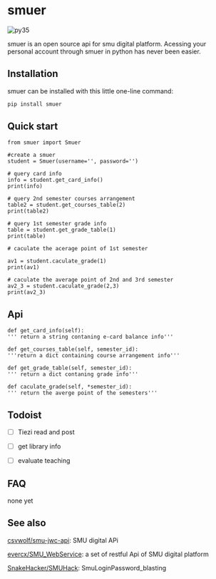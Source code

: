 
# smuer

![py35][py35]

smuer is an open source api for smu digital platform. Acessing your personal account through smuer in python has never been easier.




## Installation

smuer can be installed with this little one-line command:

```python
pip install smuer
```

## Quick start
    
    from smuer import Smuer
    
    #create a smuer
    student = Smuer(username='', password='')
    
    # query card info
    info = student.get_card_info()
    print(info)
    
    # query 2nd semester courses arrangement
    table2 = student.get_courses_table(2)
    print(table2)
    
    # query 1st semester grade info
    table = student.get_grade_table(1)
    print(table)
    
    # caculate the acerage point of 1st semester
    
    av1 = student.caculate_grade(1)
    print(av1)
    
    # caculate the average point of 2nd and 3rd semester
    av2_3 = student.caculate_grade(2,3)
    print(av2_3)

## Api

    def get_card_info(self):
    ''' return a string contaning e-card balance info'''
    
    def get_courses_table(self, semester_id):
    '''return a dict containing course arrangement info'''
    
    def get_grade_table(self, semester_id):
    ''' return a dict contaning grade info'''
    
    def caculate_grade(self, *semester_id):
    ''' return the averge point of the semesters'''

## Todoist

- [ ]  Tiezi read and post  
- [ ] get library info
- [ ] evaluate teaching



## FAQ

 none yet



## See also

[csvwolf/smu-jwc-api][smu-jwc-api]: SMU digital APi  

[evercx/SMU_WebService][SMU_WebService]: a set of restful Api of SMU digital platform  

[SnakeHacker/SMUHack][SMUHack]: SmuLoginPassword_blasting

[SMUHack]: https://github.com/SnakeHacker/SMUHack

[smu-jwc-api]: https://github.com/csvwolf/smu-jwc-api

[py35]: https://img.shields.io/badge/python-3.5-red.svg

[SMU_WebService]: https://github.com/evercx/SMU_WebService